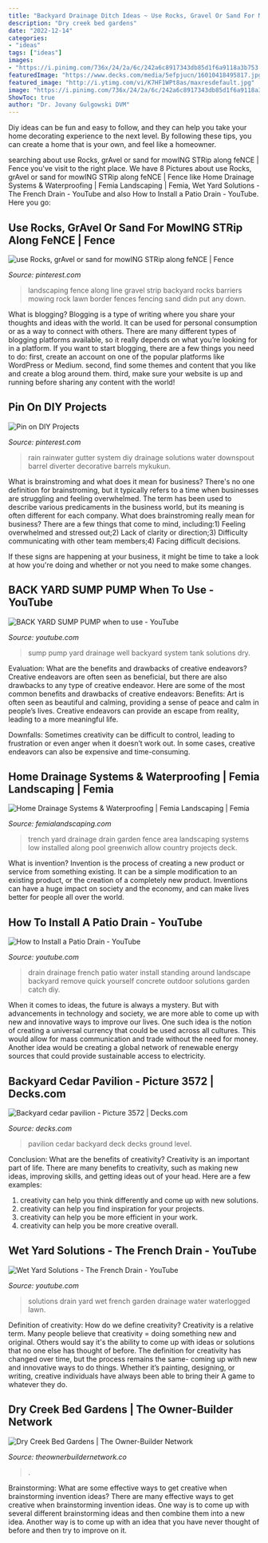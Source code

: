 ```yaml
---
title: "Backyard Drainage Ditch Ideas ~ Use Rocks, Gravel Or Sand For Mowing Strip Along Fence"
description: "Dry creek bed gardens"
date: "2022-12-14"
categories:
- "ideas"
tags: ["ideas"]
images:
- "https://i.pinimg.com/736x/24/2a/6c/242a6c8917343db85d1f6a9118a3b753.jpg"
featuredImage: "https://www.decks.com/media/5efpjucn/16010418495817.jpg?quality=80"
featured_image: "http://i.ytimg.com/vi/K7HF1WPt8as/maxresdefault.jpg"
image: "https://i.pinimg.com/736x/24/2a/6c/242a6c8917343db85d1f6a9118a3b753.jpg"
ShowToc: true
author: "Dr. Jovany Gulgowski DVM"
---
```



Diy ideas can be fun and easy to follow, and they can help you take your home decorating experience to the next level. By following these tips, you can create a home that is your own, and feel like a homeowner.

	

		
searching about use Rocks, grAvel or sand for mowING STRip along feNCE | Fence you've visit to the right place. We have 8 Pictures about use Rocks, grAvel or sand for mowING STRip along feNCE | Fence like Home Drainage Systems &amp; Waterproofing | Femia Landscaping | Femia, Wet Yard Solutions - The French Drain - YouTube and also How to Install a Patio Drain - YouTube. Here you go:
		
    
## Use Rocks, GrAvel Or Sand For MowING STRip Along FeNCE | Fence

<img loading=lazy src="https://i.pinimg.com/736x/7e/d5/ff/7ed5ffab2f0c21ffcd6a1cfd8adbed95--backyard-landscaping-backyard-ideas.jpg" onerror="this.onerror=null;this.src='https://tse4.mm.bing.net/th?id=OIP.cTyuGQj3hyAkw40ypdfjQgHaJ3&amp;pid=15.1';" alt="use Rocks, grAvel or sand for mowING STRip along feNCE | Fence">

_Source: pinterest.com_

>landscaping fence along line gravel strip backyard rocks barriers mowing rock lawn border fences fencing sand didn put any down. 

	

What is blogging?
Blogging is a type of writing where you share your thoughts and ideas with the world. It can be used for personal consumption or as a way to connect with others. There are many different types of blogging platforms available, so it really depends on what you’re looking for in a platform. If you want to start blogging, there are a few things you need to do: first, create an account on one of the popular platforms like WordPress or Medium. second, find some themes and content that you like and create a blog around them. third, make sure your website is up and running before sharing any content with the world!

    
## Pin On DIY Projects

<img loading=lazy src="https://i.pinimg.com/736x/24/2a/6c/242a6c8917343db85d1f6a9118a3b753.jpg" onerror="this.onerror=null;this.src='https://tse3.mm.bing.net/th?id=OIP.RXQDNGdN93LhouiQL_X1AwHaKz&amp;pid=15.1';" alt="Pin on DIY Projects">

_Source: pinterest.com_

>rain rainwater gutter system diy drainage solutions water downspout barrel diverter decorative barrels mykukun. 

	

What is brainstroming and what does it mean for business?
There's no one definition for brainstroming, but it typically refers to a time when businesses are struggling and feeling overwhelmed. The term has been used to describe various predicaments in the business world, but its meaning is often different for each company. 
What does brainstroming really mean for business? There are a few things that come to mind, including:1) Feeling overwhelmed and stressed out;2) Lack of clarity or direction;3) Difficulty communicating with other team members;4) Facing difficult decisions. 

If these signs are happening at your business, it might be time to take a look at how you're doing and whether or not you need to make some changes.

    
## BACK YARD SUMP PUMP When To Use - YouTube

<img loading=lazy src="http://i.ytimg.com/vi/lTsgOXtRLtw/maxresdefault.jpg" onerror="this.onerror=null;this.src='https://tse1.mm.bing.net/th?id=OIP.vIZuqO407WBUD3gPL4R9SAHaEK&amp;pid=15.1';" alt="BACK YARD SUMP PUMP when to use - YouTube">

_Source: youtube.com_

>sump pump yard drainage well backyard system tank solutions dry. 

	

Evaluation: What are the benefits and drawbacks of creative endeavors?
Creative endeavors are often seen as beneficial, but there are also drawbacks to any type of creative endeavor. Here are some of the most common benefits and drawbacks of creative endeavors: 
Benefits: Art is often seen as beautiful and calming, providing a sense of peace and calm in people’s lives. Creative endeavors can provide an escape from reality, leading to a more meaningful life.

Downfalls: Sometimes creativity can be difficult to control, leading to frustration or even anger when it doesn’t work out. In some cases, creative endeavors can also be expensive and time-consuming.

    
## Home Drainage Systems &amp; Waterproofing | Femia Landscaping | Femia

<img loading=lazy src="https://femialandscaping.com/wp-content/uploads/2014/03/3-Gamzon-Trench-Drain-1-720x961.jpg" onerror="this.onerror=null;this.src='https://tse1.mm.bing.net/th?id=OIP.EH9ImgvcTsitEHKo7WslKAHaJ4&amp;pid=15.1';" alt="Home Drainage Systems &amp; Waterproofing | Femia Landscaping | Femia">

_Source: femialandscaping.com_

>trench yard drainage drain garden fence area landscaping systems low installed along pool greenwich allow country projects deck. 

	

What is invention?
Invention is the process of creating a new product or service from something existing. It can be a simple modification to an existing product, or the creation of a completely new product. Inventions can have a huge impact on society and the economy, and can make lives better for people all over the world.

    
## How To Install A Patio Drain - YouTube

<img loading=lazy src="https://i.ytimg.com/vi/IZmctiwpLN4/maxresdefault.jpg" onerror="this.onerror=null;this.src='https://tse3.mm.bing.net/th?id=OIP.1vghJ0HOK-9DwmGuMqJAXgHaEK&amp;pid=15.1';" alt="How to Install a Patio Drain - YouTube">

_Source: youtube.com_

>drain drainage french patio water install standing around landscape backyard remove quick yourself concrete outdoor solutions garden catch diy. 

	

When it comes to ideas, the future is always a mystery. But with advancements in technology and society, we are more able to come up with new and innovative ways to improve our lives. One such idea is the notion of creating a universal currency that could be used across all cultures. This would allow for mass communication and trade without the need for money. Another idea would be creating a global network of renewable energy sources that could provide sustainable access to electricity.

    
## Backyard Cedar Pavilion - Picture 3572 | Decks.com

<img loading=lazy src="https://www.decks.com/media/5efpjucn/16010418495817.jpg?quality=80" onerror="this.onerror=null;this.src='https://tse3.mm.bing.net/th?id=OIP.7ueMVPjVLh-G5tIERkaT_gHaFi&amp;pid=15.1';" alt="Backyard cedar pavilion - Picture 3572 | Decks.com">

_Source: decks.com_

>pavilion cedar backyard deck decks ground level. 

	

Conclusion: What are the benefits of creativity?
Creativity is an important part of life. There are many benefits to creativity, such as making new ideas, improving skills, and getting ideas out of your head. Here are a few examples: 
1. creativity can help you think differently and come up with new solutions.
2. creativity can help you find inspiration for your projects.
3. creativity can help you be more efficient in your work.
4. creativity can help you be more creative overall.

    
## Wet Yard Solutions - The French Drain - YouTube

<img loading=lazy src="http://i.ytimg.com/vi/K7HF1WPt8as/maxresdefault.jpg" onerror="this.onerror=null;this.src='https://tse2.mm.bing.net/th?id=OIP.0aWmlfYSK1u0bLpDl2kjHQHaEK&amp;pid=15.1';" alt="Wet Yard Solutions - The French Drain - YouTube">

_Source: youtube.com_

>solutions drain yard wet french garden drainage water waterlogged lawn. 

	

Definition of creativity: How do we define creativity?
Creativity is a relative term. Many people believe that creativity = doing something new and original. Others would say it's the ability to come up with ideas or solutions that no one else has thought of before. The definition for creativity has changed over time, but the process remains the same- coming up with new and innovative ways to do things. Whether it’s painting, designing, or writing, creative individuals have always been able to bring their A game to whatever they do.

    
## Dry Creek Bed Gardens | The Owner-Builder Network

<img loading=lazy src="https://theownerbuildernetwork.co/wp-content/uploads/2012/08/Not-so-dry.jpg" onerror="this.onerror=null;this.src='https://tse3.mm.bing.net/th?id=OIP.e7n1bAUATsz3bnrXdBxi9AHaJ4&amp;pid=15.1';" alt="Dry Creek Bed Gardens | The Owner-Builder Network">

_Source: theownerbuildernetwork.co_

>. 

	

Brainstorming: What are some effective ways to get creative when brainstorming invention ideas?
There are many effective ways to get creative when brainstorming invention ideas. One way is to come up with several different brainstorming ideas and then combine them into a new idea. Another way is to come up with an idea that you have never thought of before and then try to improve on it.

